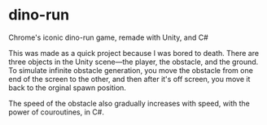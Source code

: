 # dino-run
Chrome's iconic dino-run game, remade with Unity, and C#

This was made as a quick project because I was bored to death.
There are three objects in the Unity scene—the player, the obstacle, and the ground. To simulate infinite obstacle generation, you move the obstacle from one end of the screen to the other, and then after it's off screen, you move it back to the orginal spawn position. 

The speed of the obstacle also gradually increases with speed, with the power of couroutines, in C#.
